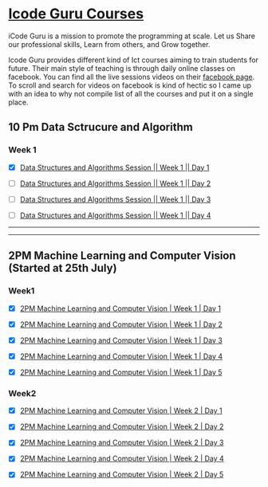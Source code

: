 # [Icode Guru Courses](https://icodeguru.weebly.com/)

iCode Guru is a mission to promote the programming at scale.
Let us Share our professional skills, Learn from others, and Grow together.

Icode Guru provides different kind of Ict courses aiming to train students for future. Their main style of teaching is through daily online classes on facebook. You can find all the live sessions videos on their [facebook page](https://web.facebook.com/iCodeguru). To scroll and search for videos on facebook is kind of hectic so I came up with an idea to why not compile list of all the courses and put it on a single place.

## 10 Pm Data Sctrucure and Algorithm

### Week 1
- [x] [Data Structures and Algorithms Session || Week 1 || Day 1](https://web.facebook.com/iCodeguru/videos/515564140338557)

- [ ] [Data Structures and Algorithms Session || Week 1 || Day 2](https://web.facebook.com/iCodeguru/videos/549468186860420)

- [ ] [Data Structures and Algorithms Session || Week 1 || Day 3](https://web.facebook.com/iCodeguru/videos/463612075283799)

- [ ] [Data Structures and Algorithms Session || Week 1 || Day 4](https://fb.watch/eIrJ7AgpjV/)




------------------------------------------------------
-----------------------------------------------------




## 2PM Machine Learning and Computer Vision (Started at 25th July)


### Week1

- [x] [2PM Machine Learning and Computer Vision | Week 1 | Day 1](https://web.facebook.com/iCodeguru/videos/1044038579577939)

- [x] [2PM Machine Learning and Computer Vision | Week 1 | Day 2](https://fb.watch/eHnCCtkPwB/)

- [x] [2PM Machine Learning and Computer Vision | Week 1 | Day 3](https://fb.watch/eHnMeTf4wU/)

- [x] [2PM Machine Learning and Computer Vision | Week 1 | Day 4](https://fb.watch/eHnOM-04Di/)

- [x] [2PM Machine Learning and Computer Vision | Week 1 | Day 5](https://web.facebook.com/iCodeguru/videos/5566833566670786)



### Week2

- [x] [2PM Machine Learning and Computer Vision | Week 2 | Day 1](https://web.facebook.com/iCodeguru/videos/428904962510625)

- [x] [2PM Machine Learning and Computer Vision | Week 2 | Day 2](https://web.facebook.com/iCodeguru/videos/1451285668689611)

- [x] [2PM Machine Learning and Computer Vision | Week 2 | Day 3](https://web.facebook.com/iCodeguru/videos/5679576968721790)

- [x] [2PM Machine Learning and Computer Vision | Week 2 | Day 4](https://web.facebook.com/iCodeguru/videos/629734188290697)

- [x] [2PM Machine Learning and Computer Vision | Week 2 | Day 5](https://fb.watch/eITchmccGp/)


